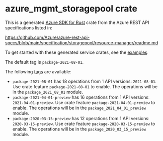 # azure_mgmt_storagepool crate

This is a generated [Azure SDK for Rust](https://github.com/Azure/azure-sdk-for-rust) crate from the Azure REST API specifications listed in:

https://github.com/Azure/azure-rest-api-specs/blob/main/specification/storagepool/resource-manager/readme.md

To get started with these generated service crates, see the [examples](https://github.com/Azure/azure-sdk-for-rust/blob/main/services/README.md#examples).

The default tag is `package-2021-08-01`.

The following [tags](https://github.com/Azure/azure-sdk-for-rust/blob/main/services/tags.md) are available:

- `package-2021-08-01` has 18 operations from 1 API versions: `2021-08-01`. Use crate feature `package-2021-08-01` to enable. The operations will be in the `package_2021_08_01` module.
- `package-2021-04-01-preview` has 16 operations from 1 API versions: `2021-04-01-preview`. Use crate feature `package-2021-04-01-preview` to enable. The operations will be in the `package_2021_04_01_preview` module.
- `package-2020-03-15-preview` has 12 operations from 1 API versions: `2020-03-15-preview`. Use crate feature `package-2020-03-15-preview` to enable. The operations will be in the `package_2020_03_15_preview` module.